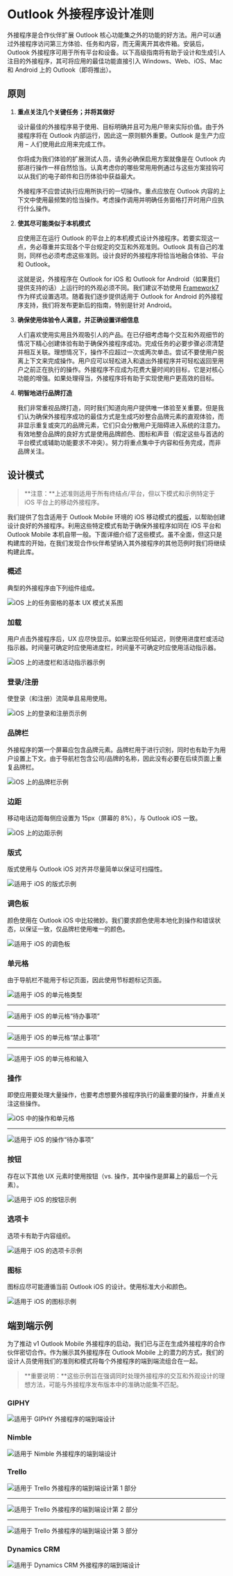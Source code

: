 # <a name="outlook-add-in-design-guidelines"></a>Outlook 外接程序设计准则

外接程序是合作伙伴扩展 Outlook 核心功能集之外的功能的好方法。用户可以通过外接程序访问第三方体验、任务和内容，而无需离开其收件箱。安装后，Outlook 外接程序可用于所有平台和设备。以下高级指南将有助于设计和生成引人注目的外接程序，其可将应用的最佳功能直接引入 Windows、Web、iOS、Mac 和 Android 上的 Outlook（即将推出）。

## <a name="principles"></a>原则

1. **重点关注几个关键任务；并将其做好**

    设计最佳的外接程序易于使用、目标明确并且可为用户带来实际价值。由于外接程序将在 Outlook 内部运行，因此这一原则额外重要。Outlook 是生产力应用 – 人们使用此应用来完成工作。

    你将成为我们体验的扩展测试人员，请务必确保启用方案就像是在 Outlook 内部进行操作一样自然恰当。认真考虑你的哪些常用用例通过与这些方案挂钩可以从我们的电子邮件和日历体验中获益最大。

    外接程序不应尝试执行应用所执行的一切操作。重点应放在 Outlook 内容的上下文中使用最频繁的恰当操作。考虑操作调用并明确任务窗格打开时用户应执行什么操作。

2. **使其尽可能类似于本机模式**

    应使用正在运行 Outlook 的平台上的本机模式设计外接程序。若要实现这一点，务必尊重并实现各个平台规定的交互和外观准则。Outlook 具有自己的准则，同样也必须考虑这些准则。设计良好的外接程序将恰当地融合体验、平台和 Outlook。

    这就是说，外接程序在 Outlook for iOS 和 Outlook for Android（如果我们提供支持的话）上运行时的外观必须不同。我们建议不妨使用 [Framework7](https://framework7.io/) 作为样式设置选项。随着我们逐步提供适用于 Outlook for Android 的外接程序支持，我们将发布更新后的指南，特别是针对 Android。

3. **确保使用体验令人满意，并正确设置详细信息**

    人们喜欢使用实用且外观吸引人的产品。在已仔细考虑每个交互和外观细节的情况下精心创建体验有助于确保外接程序成功。完成任务的必要步骤必须清楚并相互关联。理想情况下，操作不应超过一次或两次单击。尝试不要使用户脱离上下文来完成操作。用户应可以轻松进入和退出外接程序并可轻松返回至用户之前正在执行的操作。外接程序不应成为花费大量时间的目标，它是对核心功能的增强。如果处理得当，外接程序将有助于实现使用户更高效的目标。

4. **明智地进行品牌打造**

    我们非常重视品牌打造，同时我们知道向用户提供唯一体验至关重要。但是我们认为确保外接程序成功的最佳方式是生成巧妙整合品牌元素的直观体验，而非显示重复或突兀的品牌元素，它们只会分散用户无阻碍进入系统的注意力。有效地整合品牌的良好方式是使用品牌颜色、图标和声音（假定这些与首选的平台模式或辅助功能要求不冲突）。努力将重点集中于内容和任务完成，而非品牌关注。

## <a name="design-patterns"></a>设计模式

> **注意：**上述准则适用于所有终结点/平台，但以下模式和示例特定于 iOS 平台上的移动外接程序。

我们提供了包含适用于 Outlook Mobile 环境的 iOS 移动模式的[模板](https://github.com/OfficeDev/Office-Add-in-UX-Design-Patterns/tree/master/Helpful%20Templates/Outlook%20Mobile)，以帮助创建设计良好的外接程序。利用这些特定模式有助于确保外接程序如同在 iOS 平台和 Outlook Mobile 本机自带一般。下面详细介绍了这些模式。虽不全面，但这只是构建库的开始，在我们发现合作伙伴希望纳入其外接程序的其他范例时我们将继续构建此库。  

### <a name="overview"></a>概述

典型的外接程序由下列组件组成。

![iOS 上的任务窗格的基本 UX 模式关系图](../../images/outlook-mobile-design-overview.png)

### <a name="loading"></a>加载

用户点击外接程序后，UX 应尽快显示。如果出现任何延迟，则使用进度栏或活动指示器。时间量可确定时应使用进度栏，时间量不可确定时应使用活动指示器。

![iOS 上的进度栏和活动指示器示例](../../images/outlook-mobile-design-loading.png)

### <a name="sign-insign-up"></a>登录/注册

使登录（和注册）流简单且易用使用。

![iOS 上的登录和注册页示例](../../images/outlook-mobile-design-signin.png)

### <a name="brand-bar"></a>品牌栏

外接程序的第一个屏幕应包含品牌元素。品牌栏用于进行识别，同时也有助于为用户设置上下文。由于导航栏包含公司/品牌的名称，因此没有必要在后续页面上重复品牌栏。

![iOS 上的品牌栏示例](../../images/outlook-mobile-design-branding.png)

### <a name="margins"></a>边距

移动电话边距每侧应设置为 15px（屏幕的 8%），与 Outlook iOS 一致。

![iOS 上的边距示例](../../images/outlook-mobile-design-margins.png)

### <a name="typography"></a>版式

版式使用与 Outlook iOS 对齐并尽量简单以保证可扫描性。

![适用于 iOS 的版式示例](../../images/outlook-mobile-design-typography.png)

### <a name="color-palette"></a>调色板

颜色使用在 Outlook iOS 中比较微妙。我们要求颜色使用本地化到操作和错误状态，以保证一致，仅品牌栏使用唯一的颜色。

![适用于 iOS 的调色板](../../images/outlook-mobile-design-color-palette.png)

### <a name="cells"></a>单元格

由于导航栏不能用于标记页面，因此使用节标题标记页面。

![适用于 iOS 的单元格类型](../../images/outlook-mobile-design-cell-types.png)
* * *
![适用于 iOS 的单元格“待办事项”](../../images/outlook-mobile-design-cell-dos.png)
* * *
![适用于 iOS 的单元格“禁止事项”](../../images/outlook-mobile-design-cell-donts.png)
* * *
![适用于 iOS 的单元格和输入](../../images/outlook-mobile-design-cell-input.png)

### <a name="actions"></a>操作

即使应用要处理大量操作，也要考虑想要外接程序执行的最重要的操作，并重点关注这些操作。

![iOS 中的操作和单元格](../../images/outlook-mobile-design-action-cells.png)
* * *
![适用于 iOS 的操作“待办事项”](../../images/outlook-mobile-design-action-dos.png)

### <a name="buttons"></a>按钮

存在以下其他 UX 元素时使用按钮（vs. 操作，其中操作是屏幕上的最后一个元素）。

![适用于 iOS 的按钮示例](../../images/outlook-mobile-design-buttons.png)

### <a name="tabs"></a>选项卡

选项卡有助于内容组织。

![适用于 iOS 的选项卡示例](../../images/outlook-mobile-design-tabs.png)

### <a name="icons"></a>图标

图标应尽可能遵循当前 Outlook iOS 的设计。使用标准大小和颜色。

![适用于 iOS 的图标示例](../../images/outlook-mobile-design-icons.png)

## <a name="end-to-end-examples"></a>端到端示例

为了推动 v1 Outlook Mobile 外接程序的启动，我们已与正在生成外接程序的合作伙伴密切合作。作为展示其外接程序在 Outlook Mobile 上的潜力的方式，我们的设计人员使用我们的准则和模式将每个外接程序的端到端流组合在一起。

> **重要说明：**这些示例旨在强调同时处理外接程序的交互和外观设计的理想方法，可能与外接程序发布版本中的准确功能集不匹配。 

### <a name="giphy"></a>GIPHY

![适用于 GIPHY 外接程序的端到端设计](../../images/outlook-mobile-design-giphy.png)

### <a name="nimble"></a>Nimble

![适用于 Nimble 外接程序的端到端设计](../../images/outlook-mobile-design-nimble.png)

### <a name="trello"></a>Trello

![适用于 Trello 外接程序的端到端设计第 1 部分](../../images/outlook-mobile-design-trello-1.png)
* * *
![适用于 Trello 外接程序的端到端设计第 2 部分](../../images/outlook-mobile-design-trello-2.png)
* * *
![适用于 Trello 外接程序的端到端设计第 3 部分](../../images/outlook-mobile-design-trello-3.png)

### <a name="dynamics-crm"></a>Dynamics CRM

![适用于 Dynamics CRM 外接程序的端到端设计](../../images/outlook-mobile-design-crm.png)

